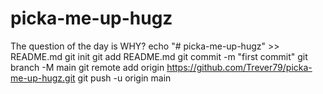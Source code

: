 # picka-me-up-hugz
The question of the day is WHY?
echo "# picka-me-up-hugz" >> README.md
git init
git add README.md
git commit -m "first commit"
git branch -M main
git remote add origin https://github.com/Trever79/picka-me-up-hugz.git
git push -u origin main
